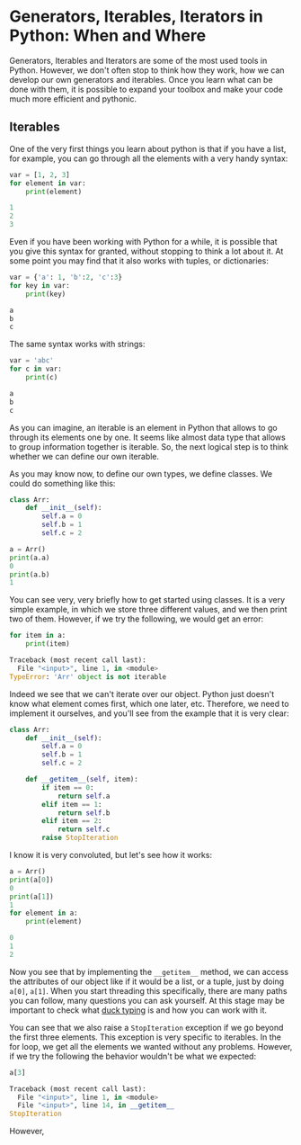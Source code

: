 Generators, Iterables, Iterators in Python: When and Where
==========================================================

Generators, Iterables and Iterators are some of the most used tools in Python. However, we don't often stop to think how they work, how we can develop our own generators and iterables. Once you learn what can be done with them, it is possible to expand your toolbox and make your code much more efficient and pythonic. 

## Iterables
One of the very first things you learn about python is that if you have a list, for example, you can go through all the elements with a very handy syntax:

```python
var = [1, 2, 3]
for element in var:
    print(element)

1
2
3
```
Even if you have been working with Python for a while, it is possible that you give this syntax for granted, without stopping to think a lot about it. At some point you may find that it also works with tuples, or dictionaries:

```python
var = {'a': 1, 'b':2, 'c':3}
for key in var:
    print(key)

a
b
c
```

The same syntax works with strings:

```python
var = 'abc'
for c in var:
    print(c)

a
b
c
```

As you can imagine, an iterable is an element in Python that allows to go through its elements one by one. It seems like almost data type that allows to group information together is iterable. So, the next logical step is to think whether we can define our own iterable. 

As you may know now, to define our own types, we define classes. We could do something like this:

```python
class Arr:
    def __init__(self):
        self.a = 0
        self.b = 1
        self.c = 2

a = Arr()
print(a.a)
0
print(a.b)
1
```
You can see very, very briefly how to get started using classes. It is a very simple example, in which we store three different values, and we then print two of them. However, if we try the following, we would get an error:
```python
for item in a:
    print(item)

Traceback (most recent call last):
  File "<input>", line 1, in <module>
TypeError: 'Arr' object is not iterable

```
Indeed we see that we can't iterate over our object. Python just doesn't know what element comes first, which one later, etc. Therefore, we need to implement it ourselves, and you'll see from the example that it is very clear: 

```python
class Arr:
    def __init__(self):
        self.a = 0
        self.b = 1
        self.c = 2

    def __getitem__(self, item):
        if item == 0:
            return self.a
        elif item == 1:
            return self.b
        elif item == 2:
            return self.c
        raise StopIteration

```

I know it is very convoluted, but let's see how it works:
```python
a = Arr()
print(a[0])
0
print(a[1])
1
for element in a:
    print(element)

0
1
2
```

Now you see that by implementing the ``__getitem__`` method, we can access the attributes of our object like if it would be a list, or a tuple, just by doing ``a[0]``, ``a[1]``. When you start threading this specifically, there are many paths you can follow, many questions you can ask yourself. At this stage may be important to check what [duck typing](https://www.pythonforthelab.com/blog/duck-typing-or-how-to-check-variable-types/) is and how you can work with it. 

You can see that we also raise a ``StopIteration`` exception if we go beyond the first three elements. This exception is very specific to iterables. In the for loop, we get all the elements we wanted without any problems. However, if we try the following the behavior wouldn't be what we expected:
```python
a[3]

Traceback (most recent call last):
  File "<input>", line 1, in <module>
  File "<input>", line 14, in __getitem__
StopIteration
```

However, 




